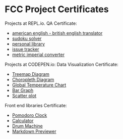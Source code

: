 FCC Project Certificates
========================
Projects at REPL.io.
QA Certificate: 
- 	[american english - british english translator](https://replit.com/@santiagomora3/boilerplate-project-american-british-english-translator?v=1)
-	[sudoku solver](https://replit.com/@santiagomora3/boilerplate-project-sudoku-solver?v=1)
- 	[personal library](https://replit.com/@santiagomora3/boilerplate-project-library?v=1)
- 	[issue tracker](https://replit.com/@santiagomora3/boilerplate-project-issuetracker?v=1)
- 	[metric imperial converter](https://replit.com/@santiagomora3/boilerplate-project-metricimpconverter?v=1)

Projects at CODEPEN.io: 
Data Visualization Certificate:
- 	[Treemap Diagram](https://codepen.io/santiagomorad/pen/rNeBGVY)
-	[Choropleth Diagram](https://codepen.io/santiagomorad/pen/dyGxgxG)
-	[Global Temperature Chart](https://codepen.io/santiagomorad/pen/VweoKpG)
-	[Bar Graph](https://codepen.io/santiagomorad/pen/VweOZPm)
-	[Scatter plot](https://codepen.io/santiagomorad/pen/gOaMPvm)

Front end libraries Certificate: 
-	[Pomodoro Clock](https://codepen.io/santiagomorad/pen/yLYYryGA)
-	[Calculator](https://codepen.io/santiagomorad/pen/JjYjBvE)
-	[Drum Machine](https://codepen.io/santiagomorad/pen/xxwKqoe)
-	[Markdown Previewer](https://codepen.io/santiagomorad/pen/qBdggqK)

